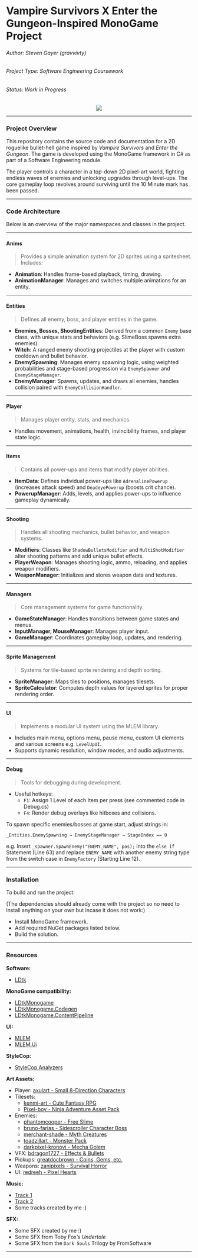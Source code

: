 # Vampire Survivors X Enter the Gungeon-Inspired MonoGame Project

###### Author: Steven Gayer (gravvivty)

###### Project Type: Software Engineering Coursework

###### Status: Work in Progress

<p align="center">
<img src="showcase.gif">
</p>

---

### Project Overview

This repository contains the source code and documentation for a 2D roguelike bullet-hell game inspired by *Vampire Survivors* and *Enter the Gungeon*. The game is developed using the MonoGame framework in C# as part of a Software Engineering module.

The player controls a character in a top-down 2D pixel-art world, fighting endless waves of enemies and unlocking upgrades through level-ups. The core gameplay loop revolves around surviving until the 10 Minute mark has been passed.

---

### Code Architecture

Below is an overview of the major namespaces and classes in the project.

---

#### Anims

> Provides a simple animation system for 2D sprites using a spritesheet. Includes:

 - **Animation**: Handles frame-based playback, timing, drawing.
 - **AnimationManager**: Manages and switches multiple animations for an entity.

---

#### Entities

> Defines all enemy, boss, and player entities in the game.

- **Enemies, Bosses, ShootingEntities**: Derived from a common `Enemy` base class, with unique stats and behaviors (e.g. SlimeBoss spawns extra enemies).  
- **Witch**: A ranged enemy shooting projectiles at the player with custom cooldown and bullet behavior.
- **EnemySpawning**: Manages enemy spawning logic, using weighted probabilities and stage-based progression via `EnemySpawner` and `EnemyStageManager`.
- **EnemyManager**: Spawns, updates, and draws all enemies, handles collision paired with `EnemyCollisionHandler`.

---

#### Player

> Manages player entity, stats, and mechanics.

- Handles movement, animations, health, invincibility frames, and player state logic.

---

#### Items

> Contains all power-ups and items that modify player abilities.

- **ItemData**: Defines individual power-ups like `AdrenalinePowerup` (increases attack speed) and `DeadeyePowerup` (boosts crit chance).
- **PowerupManager**: Adds, levels, and applies power-ups to influence gameplay dynamically.

---

#### Shooting

> Handles all shooting mechanics, bullet behavior, and weapon systems.

- **Modifiers**: Classes like `ShadowBulletsModifier` and `MultiShotModifier` alter shooting patterns and add unique bullet effects.
- **PlayerWeapon**: Manages shooting logic, ammo, reloading, and applies weapon modifiers.
- **WeaponManager**: Initializes and stores weapon data and textures.

---

#### Managers

> Core management systems for game functionality.

- **GameStateManager**: Handles transitions between game states and menus.
- **InputManager, MouseManager**: Manages player input.
- **GameManager**: Coordinates gameplay loop, updates, and rendering.

---

#### Sprite Management

> Systems for tile-based sprite rendering and depth sorting.

- **SpriteManager**: Maps tiles to positions, manages tilesets.
- **SpriteCalculator**: Computes depth values for layered sprites for proper rendering order.

---

#### UI

> Implements a modular UI system using the MLEM library.

- Includes main menu, options menu, pause menu, custom UI elements and various screens e.g. `LevelUpUI`.
- Supports dynamic resolution, window modes, and audio adjustments.

---

#### Debug

> Tools for debugging during development.

- Useful hotkeys:
    - `F1`: Assign 1 Level of each Item per press (see commented code in Debug.cs)
    - `F4`: Render debug overlays like hitboxes and collisions.

To spawn specific enemies/bosses at game start, adjust strings in:
```
_Entities.EnemySpawning → EnemyStageManager → StageIndex == 0
```
e.g. Insert `_spawner.SpawnEnemy("ENEMY_NAME", pos);` into the `else if` Statement (Line 63) and replace `ENEMY_NAME` with another enemy string type from the switch case in `EnemyFactory` (Starting Line 12).

---

### Installation

To build and run the project:

(The dependencies should already come with the project so no need to install anything on your own but incase it does not work:)
- Install MonoGame framework.
- Add required NuGet packages listed below.
- Build the solution.

---

### Resources

**Software:**

- [LDtk](https://ldtk.io/)

**MonoGame compatibility:**

- [LDtkMonogame](https://www.nuget.org/packages/LDtkMonogame/)
- [LDtkMonogame.Codegen](https://www.nuget.org/packages/LDtkMonogame.Codegen/)
- [LDtkMonogame.ContentPipeline](https://www.nuget.org/packages/LDtkMonogame.ContentPipeline/)

**UI:**

- [MLEM](https://www.nuget.org/packages/MLEM/)
- [MLEM.Ui](https://www.nuget.org/packages/MLEM.Ui)

**StyleCop:**

- [StyleCop.Analyzers](https://www.nuget.org/packages/StyleCop.Analyzers/)

**Art Assets:**

- Player: [axulart - Small 8-Direction Characters](https://axulart.itch.io/small-8-direction-characters)
- Tilesets:
    - [kenmi-art - Cute Fantasy RPG](https://kenmi-art.itch.io/cute-fantasy-rpg)
    - [Pixel-boy - Ninja Adventure Asset Pack](https://pixel-boy.itch.io/ninja-adventure-asset-pack)
- Enemies:
    - [phantomcooper - Free Slime](https://phantomcooper.itch.io/free-slime)
    - [bruno-farias - Sidescroller Character Boss](https://bruno-farias.itch.io/sidescroller-character-boss)
    - [merchant-shade - Myth Creatures](https://merchant-shade.itch.io/ph-myth-creatures)
    - [toadzillart - Monster Pack](https://toadzillart.itch.io/monster-pack)
    - [darkpixel-kronovi - Mecha Golem](https://darkpixel-kronovi.itch.io/mecha-golem-free)
- VFX: [bdragon1727 - Effects & Bullets](https://bdragon1727.itch.io/free-effect-and-bullet-16x16)
- Pickups: [greatdocbrown - Coins, Gems, etc.](https://greatdocbrown.itch.io/coins-gems-etc)
- Weapons: [zanipixels - Survival Horror](https://zanipixels.itch.io/survival-horror)
- UI: [redreeh - Pixel Hearts](https://redreeh.itch.io/pixelhearts-16x16)

**Music:**

- [Track 1](https://youtu.be/BZ6Cge1bRJ8?si=fJEk6YORfH0qlcq0)
- [Track 2](https://www.youtube.com/watch?v=mD3v1B_aXw0)
- Some tracks created by me :)

**SFX:**

- Some SFX created by me :)
- Some SFX from Toby Fox’s *Undertale*
- Some SFX from the `Dark Souls` Trilogy by FromSoftware

---
